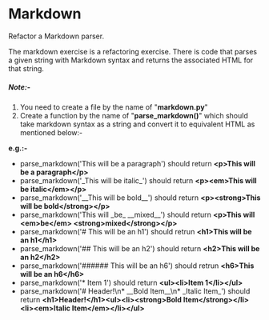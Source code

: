 # Markdown
Refactor a Markdown parser.

The markdown exercise is a refactoring exercise. There is code that parses a given string with Markdown syntax and returns the associated HTML for that string. 

##### *Note:-*
1. You need to create a file by the name of "**markdown.py**"
2. Create a function by the name of "**parse_markdown()**" which should take markdown syntax as a string and convert it to equivalent HTML as mentioned below:-

**e.g.:-** 
- parse_markdown('This will be a paragraph') should return **\<p>This will be a paragraph\</p>**
- parse_markdown('\_This will be italic\_') should return **\<p>\<em>This will be italic\</em>\</p>**
- parse_markdown('\_\_This will be bold\_\_') should return **\<p>\<strong>This will be bold\</strong>\</p>**
- parse_markdown('This will \_be\_ \_\_mixed\_\_') should return **\<p>This will \<em>be\</em> \<strong>mixed\</strong>\</p>**
- parse_markdown('# This will be an h1') should retrun **\<h1>This will be an h1\</h1>**
- parse_markdown('## This will be an h2') should return **\<h2>This will be an h2\</h2>**
- parse_markdown('###### This will be an h6') should retrun **\<h6>This will be an h6\</h6>**
- parse_markdown('* Item 1') should return **\<ul>\<li>Item 1\</li>\</ul>**
- parse_markdown('# Header!\n* \_\_Bold Item\_\_\n* \_Italic Item\_') should return **\<h1>Header!\</h1>\<ul>\<li>\<strong>Bold Item\</strong>\</li>
            \<li>\<em>Italic Item\</em>\</li>\</ul>**
